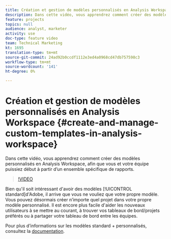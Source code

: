 ```yaml
---
title: Création et gestion de modèles personnalisés en Analysis Workspace
description: Dans cette vidéo, vous apprendrez comment créer des modèles personnalisés en Analysis Workspace, afin que vous et votre équipe puissiez début à partir d’un ensemble spécifique de rapports.
feature: projects
topics: null
audience: analyst, marketer
activity: use
doc-type: feature video
team: Technical Marketing
kt: 1695
translation-type: tm+mt
source-git-commit: 24ad92b0ccdf1112e3ed4a0968cd47db757598c3
workflow-type: tm+mt
source-wordcount: '141'
ht-degree: 0%

---
```



# Création et gestion de modèles personnalisés en Analysis Workspace {#create-and-manage-custom-templates-in-analysis-workspace}

Dans cette vidéo, vous apprendrez comment créer des modèles personnalisés en Analysis Workspace, afin que vous et votre équipe puissiez début à partir d’un ensemble spécifique de rapports.

>[!VIDEO](https://video.tv.adobe.com/v/23231/?quality=12)

Bien qu&#39;il soit intéressant d&#39;avoir des modèles [!UICONTROL standard]d&#39;Adobe, il arrive que vous ne vouliez que votre propre modèle. Vous pouvez désormais créer n’importe quel projet dans votre propre modèle personnalisé. Il est encore plus facile d&#39;aider les nouveaux utilisateurs à se mettre au courant, à trouver vos tableaux de bord/projets préférés ou à partager votre tableau de bord entre les équipes.

Pour plus d’informations sur les modèles standard + personnalisés, consultez la [documentation](https://marketing.adobe.com/resources/help/en_US/analytics/analysis-workspace/starter_projects.html).
